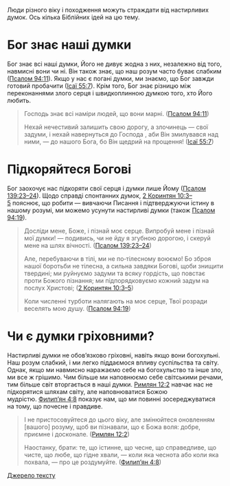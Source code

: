 Люди різного віку і походження можуть страждати від настирливих думок. Ось кілька Біблійних ідей на цю тему.

# Бог знає наші думки

Бог знає всі наші думки, Його не дивує жодна з них, незалежно від того, навмисні вони чи ні. Він також знає, що наш розум часто буває слабким ([Псалом 94:11](https://www.biblegateway.com/passage/?search=Psalm+94%3A11&version=ERV-UK%3BUKR)). Якщо у нас є погані думки, ми знаємо, що Бог завжди готовий пробачити ([Ісаї 55:7](https://www.biblegateway.com/passage/?search=Isa+55%3A7&version=ERV-UK%3BUKR)). Крім того, Бог знає різницю між переконаннями злого серця і швидкоплинною думкою того, хто Його любить.

> Господь знає всі наміри людей, що вони марні. ([Псалом 94:11](https://www.bible.com/bible/3786/PSA.94.11))
>
> Нехай нечестивий залишить свою дорогу, а злочинець — свої задуми, і нехай навернуться до Господа , аби Він змилувався над ними, — до нашого Бога, бо Він щедрий на прощення! ([Ісаї 55:7](https://www.bible.com/bible/3786/ISA.55.7))

# Підкоряйтеся Богові

Бог заохочує нас підкоряти свої серця і думки лише Йому ([Псалом 139:23–24](https://www.biblegateway.com/passage/?search=Psa+139%3A23-24&version=ERV-UK%3BUKR)). Щодо справді спонтанних думок, [2 Коринтян 10:3–5](https://www.biblegateway.com/passage/?search=2+Cor+10%3A3-5&version=ERV-UK%3BUKR) пояснює, що робити — вивчаючи Писання і підтверджуючи істину в нашому розумі, ми можемо усунути настирливі думки (також [Псалом 94:19](https://www.biblegateway.com/passage/?search=Psalm+94%3A19&version=ERV-UK%3BUKR)).

> Досліди мене, Боже, і пізнай моє серце. Випробуй мене і пізнай мої думки! — подивись, чи не йду я згубною дорогою, і скеруй мене на шлях вічності. ([Псалом 139:23–24](https://www.bible.com/bible/3786/PSA.139.23-24))
>
> Але, перебуваючи в тілі, ми не по‑тілесному воюємо! Бо зброя нашої боротьби не тілесна, а сильна завдяки Богові, щоби знищити твердині; ми руйнуємо задуми та всяку гордість, що повстає проти Божого пізнання; ми підпорядковуємо кожний задум на послух Христові; ([2 Коринтян 10:3–5](https://www.bible.com/bible/3786/2CO.10.3-5))
>
> Коли численні турботи налягають на моє серце, Твої розради веселять мою душу. ([Псалом 94:19](https://www.bible.com/bible/3786/PSA.94.19))

# Чи є думки гріховними?

Настирливі думки не обов’язково гріховні, навіть якщо вони богохульні. Наш розум слабкий, і ми легко піддаємося впливу суспільства та світу. Однак, якщо ми навмисно наражаємо себе на богохульство та інше зло, ми все ж грішимо. Чим більше ми наповнюємо себе світськими речами, тим більше світ вторгається в наші думки. [Римлян 12:2](https://www.biblegateway.com/passage/?search=Rom+12%3A2&version=ERV-UK%3BUKR) навчає нас не підкорятися шляхам світу, але наповнюватися Божою мудрістю. [Филип’ян 4:8](https://www.biblegateway.com/passage/?search=Phil+4%3A8&version=ERV-UK%3BUKR) показує нам, що ми повинні зосереджуватися на тому, що почесне і правдиве.

> І не пристосовуйтеся до цього віку, але змінюйтеся оновленням [вашого] розуму, щоб ви пізнавали, що є Божа воля: добре, приємне і досконале. ([Римлян 12:2](https://www.bible.com/bible/3786/ROM.12.2))
>
> Наостанку, брати: те, що істинне, що чесне, що справедливе, що чисте, що любе, що гідне хвали, — коли яка чеснота або коли яка похвала, — про це роздумуйте. ([Филип’ян 4:8](https://www.bible.com/bible/3786/PHP.4.8))

[Джерело тексту](https://airylvat.github.io/Intrusive-Thoughts/)
